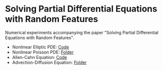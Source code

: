 # Solving Partial Differential Equations with Random Features

Numerical experiments accompanying the paper "Solving Partial Differential Equations with Random Features".

- Nonlinear Elliptic PDE: [Code](Nonlinear_PDE.ipynb)
- Nonlinear Poisson PDE: [Folder](Nonlinear_Poisson)
- Allen-Cahn Equation: [Code](Allen-Cahn.ipynb)
- Advection-Diffusion Equation: [Folder](Advection_Diffusion)
